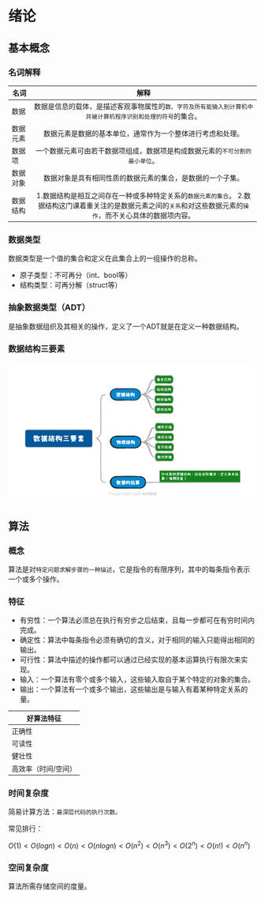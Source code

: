 # 绪论

## 基本概念

### 名词解释

| 名词 | 解释 |
| ------------- | :-----------: |
| 数据   | 数据是信息的载体，是描述客观事物属性的`数、字符及所有能输入到计算机中并被计算机程序识别和处理的符号`的集合。 |
| 数据元素 |数据元素是数据的基本单位，通常作为一个整体进行考虑和处理。|
| 数据项   | 一个数据元素可由若干数据项组成，数据项是构成数据元素的`不可分割的最小单位`。 |
| 数据对象   | 数据对象是具有相同性质的数据元素的集合，是数据的一个子集。 |
| 数据结构   | 1.数据结构是相互之间存在一种或多种特定关系的`数据元素的集合`。 2.数据结构这门课着重关注的是数据元素之间的`关系`和对这些数据元素的`操作`，而不关心具体的数据项内容。|

### 数据类型

数据类型是一个值的集合和定义在此集合上的一组操作的总称。
* 原子类型：不可再分（int、bool等）
* 结构类型：可再分解（struct等）

### 抽象数据类型（ADT）

是抽象数据组织及其相关的操作，定义了一个ADT就是在定义一种数据结构。

### 数据结构三要素
![An image](./images/%E6%95%B0%E6%8D%AE%E7%BB%93%E6%9E%84%E4%B8%89%E8%A6%81%E7%B4%A0.png)

## 算法

### 概念

算法是对`特定问题求解步骤的一种描述`，它是指令的有限序列，其中的每条指令表示一个或多个操作。

### 特征
* 有穷性：一个算法必须总在执行有穷步之后结束，且每一步都可在有穷时间内完成。
* 确定性：算法中每条指令必须有确切的含义，对于相同的输入只能得出相同的输出。
* 可行性：算法中描述的操作都可以通过已经实现的基本运算执行有限次来实现。
* 输入：一个算法有零个或多个输入，这些输入取自于某个特定的对象的集合。
* 输出：一个算法有一个或多个输出，这些输出是与输入有着某种特定关系的量。

|好算法特征|
| ------- |
| 正确性 |
| 可读性 |
| 健壮性 |
| 高效率（时间/空间） |

### 时间复杂度

简易计算方法：`最深层代码的执行次数。`

常见排行：

$O(1) < O(logn) < O(n) < O(nlogn) < O(n^2) < O(n^3) < O(2^n) < O(n!) < O(n^n)$

### 空间复杂度

算法所需存储空间的度量。
